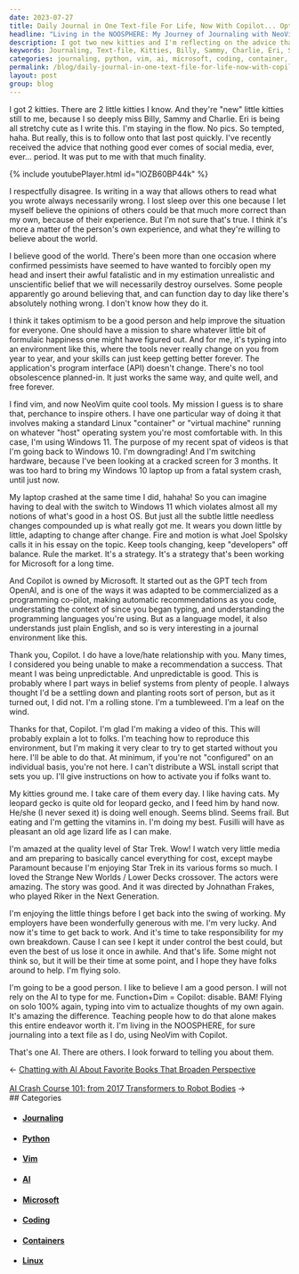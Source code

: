 ```yaml
---
date: 2023-07-27
title: Daily Journal in One Text-file For Life, Now With Copilot... Optional!
headline: "Living in the NOOSPHERE: My Journey of Journaling with NeoVim and Copilot"
description: I got two new kitties and I'm reflecting on the advice that nothing good ever comes of social media. I disagree and believe that it takes optimism to be a good person. I'm using NeoVim and Copilot to journal in a text file, and I'm sharing my mission to inspire others with my formulaic happiness. I'm teaching people how to use NeoVim and Copilot, and I'm looking forward to telling you about other AI.
keywords: Journaling, Text-file, Kitties, Billy, Sammy, Charlie, Eri, Social Media, Optimism, Mission, Linux, Container, Virtual Machine, Windows 11, Windows 10, Downgrade, Hardware, Cracked Screen, System Crash, Vim, NeoVim, Copilot, GPT, OpenAI, Programming, API, Tool Obsolescence, Fire and Motion, Joel Spolsky, Microsoft, Language Model, English, Formulaic Happiness, Inspire, Video
categories: journaling, python, vim, ai, microsoft, coding, container, linux
permalink: /blog/daily-journal-in-one-text-file-for-life-now-with-copilot-optional/
layout: post
group: blog
---
```



I got 2 kitties. There are 2 little kitties I know. And they're "new" little
kitties still to me, because I so deeply miss Billy, Sammy and Charlie. Eri is
being all stretchy cute as I write this. I'm staying in the flow. No pics. So
tempted, haha. But really, this is to follow onto that last post quickly. I've
recently received the advice that nothing good ever comes of social media,
ever, ever... period. It was put to me with that much finality.

{% include youtubePlayer.html id="lOZB60BP44k" %}

I respectfully disagree. Is writing in a way that allows others to read what
you wrote always necessarily wrong. I lost sleep over this one because I let
myself believe the opinions of others could be that much more correct than my
own, because of their experience. But I'm not sure that's true. I think it's
more a matter of the person's own experience, and what they're willing to
believe about the world.

I believe good of the world. There's been more than one occasion where
confirmed pessimists have seemed to have wanted to forcibly open my head and
insert their awful fatalistic and in my estimation unrealistic and unscientific
belief that we will necessarily destroy ourselves. Some people apparently go
around believing that, and can function day to day like there's absolutely
nothing wrong. I don't know how they do it.

I think it takes optimism to be a good person and help improve the situation
for everyone. One should have a mission to share whatever little bit of
formulaic happiness one might have figured out. And for me, it's typing into an
environment like this, where the tools never really change on you from year to
year, and your skills can just keep getting better forever. The application's
program interface (API) doesn't change. There's no tool obsolescence
planned-in. It just works the same way, and quite well, and free forever.

I find vim, and now NeoVim quite cool tools. My mission I guess is to share
that, perchance to inspire others. I have one particular way of doing it that
involves making a standard Linux "container" or "virtual machine" running on
whatever "host" operating system you're most comfortable with. In this case,
I'm using Windows 11. The purpose of my recent spat of videos is that I'm going
back to Windows 10. I'm downgrading! And I'm switching hardware, because I've
been looking at a cracked screen for 3 months. It was too hard to bring my
Windows 10 laptop up from a fatal system crash, until just now.

My laptop crashed at the same time I did, hahaha! So you can imagine having to
deal with the switch to Windows 11 which violates almost all my notions of
what's good in a host OS. But just all the subtle little needless changes
compounded up is what really got me. It wears you down little by little,
adapting to change after change. Fire and motion is what Joel Spolsky calls it
in his essay on the topic. Keep tools changing, keep "developers" off balance.
Rule the market. It's a strategy. It's a strategy that's been working for
Microsoft for a long time.

And Copilot is owned by Microsoft. It started out as the GPT tech from OpenAI,
and is one of the ways it was adapted to be commercialized as a programming
co-pilot, making automatic recommendations as you code, understating the
context of since you began typing, and understanding the programming languages
you're using. But as a language model, it also understands just plain English,
and so is very interesting in a journal environment like this.

Thank you, Copilot. I do have a love/hate relationship with you. Many times, I
considered you being unable to make a recommendation a success. That meant I
was being unpredictable. And unpredictable is good. This is probably where I
part ways in belief systems from plenty of people. I always thought I'd be a
settling down and planting roots sort of person, but as it turned out, I did
not. I'm a rolling stone. I'm a tumbleweed. I'm a leaf on the wind.

Thanks for that, Copilot. I'm glad I'm making a video of this. This will
probably explain a lot to folks. I'm teaching how to reproduce this
environment, but I'm making it very clear to try to get started without you
here. I'll be able to do that. At minimum, if you're not "configured" on an
individual basis, you're not here. I can't distribute a WSL install script that
sets you up. I'll give instructions on how to activate you if folks want to.

My kitties ground me. I take care of them every day. I like having cats. My
leopard gecko is quite old for leopard gecko, and I feed him by hand now.
He/she (I never sexed it) is doing well enough. Seems blind. Seems frail. But
eating and I'm getting the vitamins in. I'm doing my best. Fusilli will have as
pleasant an old age lizard life as I can make.

I'm amazed at the quality level of Star Trek. Wow! I watch very little media
and am preparing to basically cancel everything for cost, except maybe
Paramount because I'm enjoying Star Trek in its various forms so much. I loved
the Strange New Worlds / Lower Decks crossover. The actors were amazing. The
story was good. And it was directed by Johnathan Frakes, who played Riker in
the Next Generation. 

I'm enjoying the little things before I get back into the swing of working. My
employers have been wonderfully generous with me. I'm very lucky. And now it's
time to get back to work. And it's time to take responsibility for my own
breakdown. Cause I can see I kept it under control the best could, but even the
best of us lose it once in awhile. And that's life. Some might not think so,
but it will be their time at some point, and I hope they have folks around to
help. I'm flying solo.

I'm going to be a good person. I like to believe I am a good person. I will not
rely on the AI to type for me. Function+Dim = Copilot: disable. BAM! Flying on
solo 100% again, typing into vim to actualize thoughts of my own again. It's
amazing the difference. Teaching people how to do that alone makes this entire
endeavor worth it. I'm living in the NOOSPHERE, for sure journaling into a text
file as I do, using NeoVim with Copilot.

That's one AI. There are others. I look forward to telling you about them.

















<div class="arrow-links"><div class="post-nav-prev"><span class="arrow">&larr;&nbsp;</span><a href="/blog/chatting-with-ai-about-favorite-books-that-broaden-perspective/">Chatting with AI About Favorite Books That Broaden Perspective</a></div> &nbsp; <div class="post-nav-next"><a href="/blog/ai-crash-course-101-from-2017-transformers-to-robot-bodies/">AI Crash Course 101: from 2017 Transformers to Robot Bodies</a><span class="arrow">&nbsp;&rarr;</span></div></div>
## Categories

<ul>
<li><h4><a href='/journaling/'>Journaling</a></h4></li>
<li><h4><a href='/python/'>Python</a></h4></li>
<li><h4><a href='/vim/'>Vim</a></h4></li>
<li><h4><a href='/ai/'>AI</a></h4></li>
<li><h4><a href='/microsoft/'>Microsoft</a></h4></li>
<li><h4><a href='/coding/'>Coding</a></h4></li>
<li><h4><a href='/container/'>Containers</a></h4></li>
<li><h4><a href='/linux/'>Linux</a></h4></li></ul>